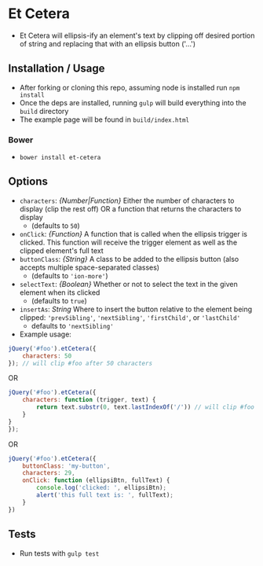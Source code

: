 # Et Cetera

* Et Cetera will ellipsis-ify an element's text by clipping off desired portion of string and replacing that with an ellipsis button ('...')

## Installation / Usage
* After forking or cloning this repo, assuming node is installed run `npm install`
* Once the deps are installed, running `gulp` will build everything into the `build` directory
* The example page will be found in `build/index.html`

### Bower
* `bower install et-cetera`

## Options
* `characters`: _{Number|Function}_ Either the number of characters to display (clip the rest off) OR a function that returns the characters to display
	* (defaults to `50`)
* `onClick`: _{Function}_ A function that is called when the ellipsis trigger is clicked.  This function will receive the trigger element as well as the clipped element's full text
* `buttonClass`: _{String}_ A class to be added to the ellipsis button (also accepts multiple space-separated classes)
	* (defaults to `'ion-more'`)
* `selectText`: _{Boolean}_ Whether or not to select the text in the given element when its clicked
	* (defaults to `true`)
* `insertAs`: _String_ Where to insert the button relative to the element being clipped: `'prevSibling'`, `'nextSibling'`, `'firstChild'`, or `'lastChild'`
	* defaults to `'nextSibling'`
* Example usage:

```js
jQuery('#foo').etCetera({
	characters: 50
}); // will clip #foo after 50 characters
```

OR


```js
jQuery('#foo').etCetera({
	characters: function (trigger, text) {
		return text.substr(0, text.lastIndexOf('/')) // will clip #foo at its last slash
	}
}
});

```


OR

```js
jQuery('#foo').etCetera({
	buttonClass: 'my-button',
	characters: 29,
	onClick: function (ellipsiBtn, fullText) {
		console.log('clicked: ', ellipsiBtn);
		alert('this full text is: ', fullText);
	}
})
```

## Tests
* Run tests with `gulp test`
